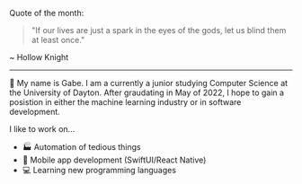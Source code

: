 Quote of the month:
  
  > "If our lives are just a spark in the eyes of the gods, let us blind them at least once."

~ Hollow Knight
<br>

---

:wave: My name is Gabe.
I am a currently a junior studying Computer Science at the University of Dayton. After graudating in May of 2022, I hope to gain a posistion in either the machine learning industry or in software development. 

I like to work on...
- :factory: Automation of tedious things
- :iphone: Mobile app development (SwiftUI/React Native)
- :computer: Learning new programming languages
